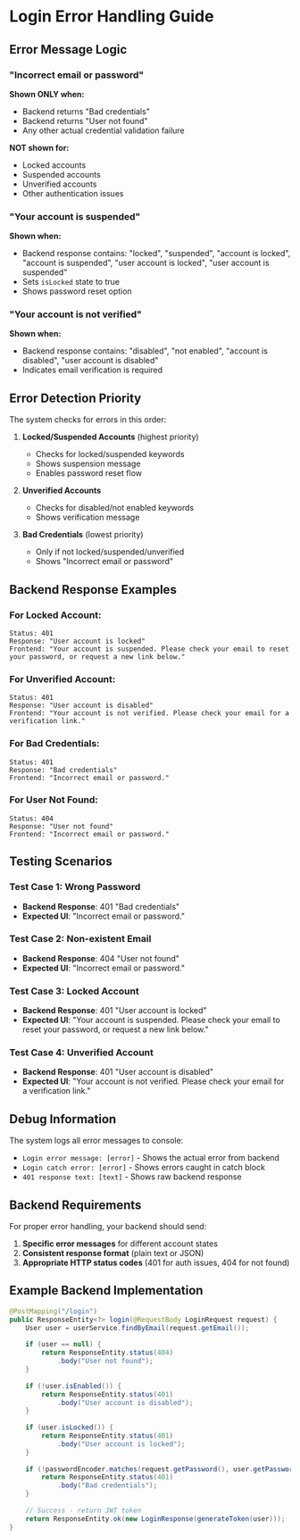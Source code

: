 # Login Error Handling Guide

## Error Message Logic

### "Incorrect email or password" 
**Shown ONLY when:**
- Backend returns "Bad credentials"
- Backend returns "User not found"
- Any other actual credential validation failure

**NOT shown for:**
- Locked accounts
- Suspended accounts
- Unverified accounts
- Other authentication issues

### "Your account is suspended"
**Shown when:**
- Backend response contains: "locked", "suspended", "account is locked", "account is suspended", "user account is locked", "user account is suspended"
- Sets `isLocked` state to true
- Shows password reset option

### "Your account is not verified"
**Shown when:**
- Backend response contains: "disabled", "not enabled", "account is disabled", "user account is disabled"
- Indicates email verification is required

## Error Detection Priority

The system checks for errors in this order:

1. **Locked/Suspended Accounts** (highest priority)
   - Checks for locked/suspended keywords
   - Shows suspension message
   - Enables password reset flow

2. **Unverified Accounts**
   - Checks for disabled/not enabled keywords
   - Shows verification message

3. **Bad Credentials** (lowest priority)
   - Only if not locked/suspended/unverified
   - Shows "Incorrect email or password"

## Backend Response Examples

### For Locked Account:
```
Status: 401
Response: "User account is locked"
Frontend: "Your account is suspended. Please check your email to reset your password, or request a new link below."
```

### For Unverified Account:
```
Status: 401
Response: "User account is disabled"
Frontend: "Your account is not verified. Please check your email for a verification link."
```

### For Bad Credentials:
```
Status: 401
Response: "Bad credentials"
Frontend: "Incorrect email or password."
```

### For User Not Found:
```
Status: 404
Response: "User not found"
Frontend: "Incorrect email or password."
```

## Testing Scenarios

### Test Case 1: Wrong Password
- **Backend Response**: 401 "Bad credentials"
- **Expected UI**: "Incorrect email or password."

### Test Case 2: Non-existent Email
- **Backend Response**: 404 "User not found"
- **Expected UI**: "Incorrect email or password."

### Test Case 3: Locked Account
- **Backend Response**: 401 "User account is locked"
- **Expected UI**: "Your account is suspended. Please check your email to reset your password, or request a new link below."

### Test Case 4: Unverified Account
- **Backend Response**: 401 "User account is disabled"
- **Expected UI**: "Your account is not verified. Please check your email for a verification link."

## Debug Information

The system logs all error messages to console:
- `Login error message: [error]` - Shows the actual error from backend
- `Login catch error: [error]` - Shows errors caught in catch block
- `401 response text: [text]` - Shows raw backend response

## Backend Requirements

For proper error handling, your backend should send:

1. **Specific error messages** for different account states
2. **Consistent response format** (plain text or JSON)
3. **Appropriate HTTP status codes** (401 for auth issues, 404 for not found)

## Example Backend Implementation

```java
@PostMapping("/login")
public ResponseEntity<?> login(@RequestBody LoginRequest request) {
    User user = userService.findByEmail(request.getEmail());
    
    if (user == null) {
        return ResponseEntity.status(404)
            .body("User not found");
    }
    
    if (!user.isEnabled()) {
        return ResponseEntity.status(401)
            .body("User account is disabled");
    }
    
    if (user.isLocked()) {
        return ResponseEntity.status(401)
            .body("User account is locked");
    }
    
    if (!passwordEncoder.matches(request.getPassword(), user.getPassword())) {
        return ResponseEntity.status(401)
            .body("Bad credentials");
    }
    
    // Success - return JWT token
    return ResponseEntity.ok(new LoginResponse(generateToken(user)));
}
``` 